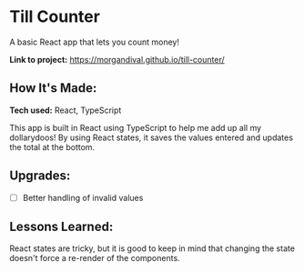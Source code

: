 # Till Counter

A basic React app that lets you count money!

**Link to project:** https://morgandival.github.io/till-counter/

## How It's Made:

**Tech used:** React, TypeScript

This app is built in React using TypeScript to help me add up all my dollarydoos! By using React states, it saves the values entered and updates the total at the bottom.

## Upgrades:

- [ ] Better handling of invalid values

## Lessons Learned:

React states are tricky, but it is good to keep in mind that changing the state doesn't force a re-render of the components.
